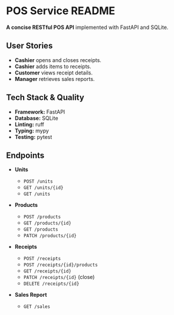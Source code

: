 # POS Service README

**A concise RESTful POS API** implemented with FastAPI and SQLite.

## User Stories

- **Cashier** opens and closes receipts.
- **Cashier** adds items to receipts.
- **Customer** views receipt details.
- **Manager** retrieves sales reports.

## Tech Stack & Quality

- **Framework:** FastAPI
- **Database:** SQLite
- **Linting:** ruff
- **Typing:** mypy
- **Testing:** pytest

## Endpoints

- **Units**
  - `POST /units`
  - `GET /units/{id}`
  - `GET /units`

- **Products**
  - `POST /products`
  - `GET /products/{id}`
  - `GET /products`
  - `PATCH /products/{id}`

- **Receipts**
  - `POST /receipts`
  - `POST /receipts/{id}/products`
  - `GET /receipts/{id}`
  - `PATCH /receipts/{id}` (close)
  - `DELETE /receipts/{id}`

- **Sales Report**
  - `GET /sales`


